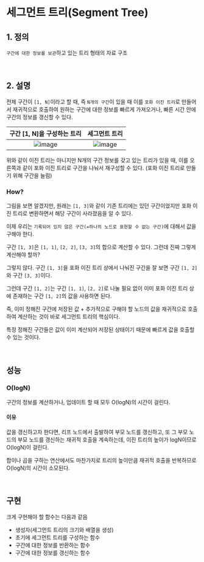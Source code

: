 # 세그먼트 트리(Segment Tree)

## 1. 정의

`구간에 대한 정보를 보관`하고 있는 트리 형태의 자료 구조

<br>

## 2. 설명

전체 구간이 `[1, N]`이라고 할 때, 즉 `N개의 구간`이 있을 때 이를 `포화 이진 트리`로 만들어서 재귀적으로 호출하여 원하는 구간에 대한 정보를 빠르게 가져오거나, 빠른 시간 안에 구간의 정보를 갱신할 수 있다.

|                 구간 [1, N]을 구성하는 트리                  |                        세그먼트 트리                         |
| :----------------------------------------------------------: | :----------------------------------------------------------: |
| ![image](https://github.com/siwon-park/Problem_Solving/assets/93081720/06b0c8d7-2b55-41f3-b940-bf3e6e80ffea) | ![image](https://github.com/siwon-park/Problem_Solving/assets/93081720/10db7425-cb09-4cb6-9e77-4d2dfa13b966) |

위와 같이 이진 트리는 아니지만 N개의 구간 정보를 갖고 있는 트리가 있을 때, 이를 오른쪽과 같이 포화 이진 트리로 구간을 나눠서 재구성할 수 있다. (포화 이진 트리로 만들기 위해 구간을 늘림)

### How?

그림을 보면 알겠지만, 원래는 `[1, 3]`와 같이 기존 트리에는 있던 구간이었지만 포화 이진 트리로 변환하면서 해당 구간이 사라졌음을 알 수 있다.

이제 우리는 `기록되어 있지 않은 구간(=하나의 노드로 표현할 수 없는 구간)`에 대해서 값을 구해야 한다.

구간 `[1, 3]`은  `[1, 1]`, `[2, 2]`, `[3, 3]`의 합으로 계산할 수 있다. 그런데 진짜 그렇게 계산해야 할까?

그렇지 않다. 구간 `[1, 3]`을 포화 이진 트리 상에서 나눠진 구간을 잘 보면 구간 `[1, 2]`와 구간 `[3, 3]`이다.

그런데 구간 `[1, 2]`는 구간 `[1, 1]`, `[2, 2]`로 나눌 필요 없이 이미 포화 이진 트리 상에 존재하는 구간 `[1, 2]`의 값을 사용하면 된다.

즉, 이미 정해진 구간에 저장된 값 + 추가적으로 구해야 할 노드의 값을 재귀적으로 호출하여 계산하는 것이 바로 세그먼트 트리의 핵심이다.

특정 정해진 구간들은 값이 이미 계산되어 저장된 상태이기 때문에 빠르게 값을 호출할 수 있는 것이다.

<br>

## 성능

### O(logN)

구간의 정보를 계산하거나, 업데이트 할 때 모두 O(logN)의 시간이 걸린다.

#### 이유

값을 갱신하고자 한다면, 리프 노드에서 출발하여 부모 노드를 갱신하고, 또 그 부모 노드의 부모 노드를 갱신하는 재귀적 호출을 계속하는데, 이진 트리의 높이가 logN이므로 O(logN)이 걸린다.

합이나 곱을 구하는 연산에서도 마찬가지로 트리의 높이만큼 재귀적 호출을 반복하므로 O(logN)의 시간이 소모된다.

<br>

## 구현

크게 구현해야 할 함수는 다음과 같음

- 생성자(세그먼트 트리의 크기와 배열을 생성)
- 초기에 세그먼트 트리를 구성하는 함수
- 구간에 대한 정보를 반환하는 함수
- 구간에 대한 정보를 갱신하는 함수
